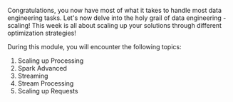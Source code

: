 Congratulations, you now have most of what it takes to handle most data engineering tasks. Let's now delve into the holy grail of data engineering - scaling!
This week is all about scaling up your solutions through different optimization strategies!

During this module, you will encounter the following topics:

1. Scaling up Processing
2. Spark Advanced
3. Streaming
4. Stream Processing
5. Scaling up Requests
